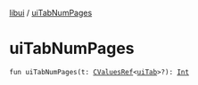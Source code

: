 [libui](index.md) / [uiTabNumPages](./ui-tab-num-pages.md)

# uiTabNumPages

`fun uiTabNumPages(t: `[`CValuesRef`](../kotlinx.cinterop/-c-values-ref/index.md)`<`[`uiTab`](ui-tab.md)`>?): `[`Int`](https://kotlinlang.org/api/latest/jvm/stdlib/kotlin/-int/index.html)